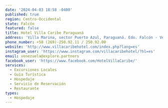 ```yaml
---
date: '2024-04-03 18:58 -0400'
published: true
region: Centro-Occidental
state: Falcón
featured: false
title: Hotel Villa Caribe Paraguaná
address: 'Villa Marina, sector Puerto Azul, Paraguaná. Edo. Falcón - Venezuela.'
phone_number: +58 (269)-250.92.11 / 250.92.00
website: 'http://www.villacaribehotel.com/index.php?lang=es'
instagram_user: 'https://www.instagram.com/villacaribehotel/?hl=es'
email: venezuela@explore.partners
facebook_user: 'https://www.facebook.com/HotelVillaCaribe/'
services:
  - Excursiones Locales
  - Guía Turística
  - Hospedaje
  - Servicio de Reservación
  - Restaurante
types:
  - Hospedaje
---
```


